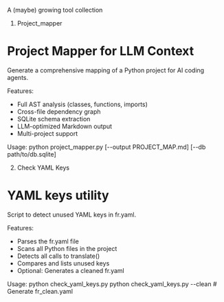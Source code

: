 A (maybe) growing tool collection 

1. Project_mapper

Project Mapper for LLM Context
================================
Generate a comprehensive mapping of a Python project for AI coding agents.

Features:

- Full AST analysis (classes, functions, imports)
- Cross-file dependency graph
- SQLite schema extraction
- LLM-optimized Markdown output
- Multi-project support

Usage:
    python project_mapper.py [--output PROJECT_MAP.md] [--db path/to/db.sqlite]
    
    
2. Check YAML Keys

YAML keys utility
===================

Script to detect unused YAML keys in fr.yaml.

Features:

- Parses the fr.yaml file
- Scans all Python files in the project
- Detects all calls to translate()
- Compares and lists unused keys
- Optional: Generates a cleaned fr.yaml

Usage:
    python check_yaml_keys.py
    python check_yaml_keys.py --clean  # Generate fr_clean.yaml